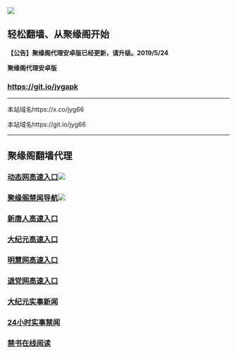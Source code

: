 ![](https://raw.githubusercontent.com/hao369/a/master/j.jpg)



## 轻松翻墙、从聚缘阁开始



**【公告】聚缘阁代理安卓版已经更新，请升级。2019/5/24**

 
**聚缘阁代理安卓版**
### https://git.io/jygapk  

***

本站域名https://x.co/jyg66 

本站域名https://git.io/jyg66



***




## 聚缘阁翻墙代理 




### [动态网高速入口](https://thrbp3a1tc.execute-api.ap-east-1.amazonaws.com/g33443)![](http://tupian.425e.eu.org/jygdl.gif)

### [聚缘阁禁闻导航](https://hyhvhlo9ng.execute-api.ap-east-1.amazonaws.com/dh)![](http://tupian.425e.eu.org/jyg.gif)


### [新唐人高速入口](https://thrbp3a1tc.execute-api.ap-east-1.amazonaws.com/g33443)

### [大纪元高速入口](https://thrbp3a1tc.execute-api.ap-east-1.amazonaws.com/g33443)

### [明慧网高速入口](https://thrbp3a1tc.execute-api.ap-east-1.amazonaws.com/g33443)

### [退党网高速入口](https://thrbp3a1tc.execute-api.ap-east-1.amazonaws.com/g33443)






### [大纪元实事新闻](https://git.io/fjmgE)

### [24小时实事禁闻](https://git.io/fj3Go)

### [禁书在线阅读](https://git.io/fjJ5Z)






